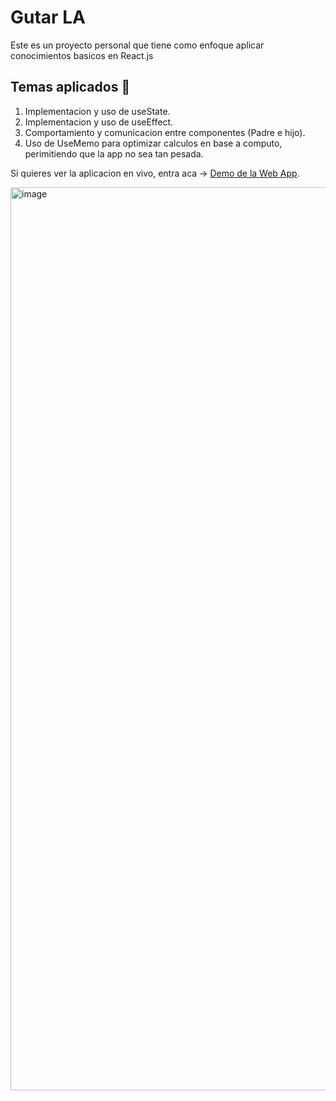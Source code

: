 # Gutar LA
Este es un proyecto personal que tiene como enfoque aplicar conocimientos basicos en React.js

## Temas aplicados 🧷 

1. Implementacion y uso de useState.
1. Implementacion y uso de useEffect.
2. Comportamiento y comunicacion entre componentes (Padre e hijo).
3. Uso de UseMemo para optimizar calculos en base a computo, perimitiendo que la app no sea tan pesada. 

Si quieres ver la aplicacion en vivo, entra aca -> [Demo de la Web App](guitarlapersonalproject.netlify.app).

<img width="1445" alt="image" src="https://github.com/user-attachments/assets/35cb3c27-84ba-4f3a-8538-0ba661acc2a0" />
